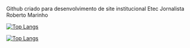 Github criado para desenvolvimento de site institucional Etec Jornalista Roberto Marinho

[![Top Langs](https://github-readme-stats.vercel.app/api/top-langs/?username=vitorgouveia)](https://github.com/anuraghazra/github-readme-stats)

[![Top Langs](https://github-readme-stats.vercel.app/api/top-langs/?username=atomicfeast)](https://github.com/anuraghazra/github-readme-stats)